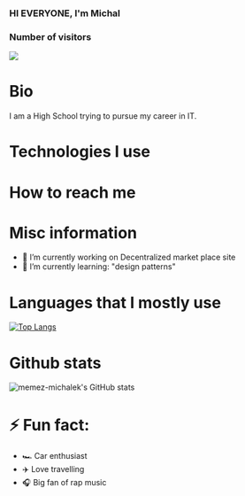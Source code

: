 ### HI EVERYONE, I'm  Michal

### Number of visitors

![](https://profile-counter.glitch.me/memez-michalek/count.svg)

# Bio
I am a High School trying to pursue my career in IT. 

# Technologies I use


# How to reach me

# Misc information

- 🔭 I’m currently working on Decentralized market place site
- 🌱 I’m currently learning: "design patterns"




# Languages that I mostly use

[![Top Langs](https://github-readme-stats.vercel.app/api/top-langs/?username=memez-michalek&layout=compact&theme=radical)](https://github.com/anuraghazra/github-readme-stats)

# Github stats

![memez-michalek's GitHub stats](https://github-readme-stats.vercel.app/api?username=memez-michalek&show_icons=true&theme=radical)

# ⚡ Fun fact: 
 - 🏎️ Car enthusiast
 - ✈️ Love travelling
 - 🎧 Big fan of rap music



<!--
**memez-michalek/memez-michalek** is a ✨ _special_ ✨ repository because its `README.md` (this file) appears on your GitHub profile.

Here are some ideas to get you started:

- 🔭 I’m currently working on ...
- 🌱 I’m currently learning ...
- 👯 I’m looking to collaborate on ...
- 🤔 I’m looking for help with ...
- 💬 Ask me about ...
- 📫 How to reach me: ...
- 😄 Pronouns: ...
- ⚡ Fun fact: ...
-->
